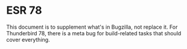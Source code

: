 ESR 78
========================

This document is to supplement what's in Bugzilla, not replace it. For Thunderbird 78, there is a meta bug for build-related tasks that should cover everything.

